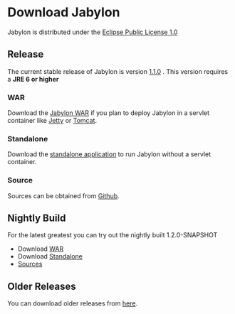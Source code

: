 Download Jabylon
================

Jabylon is distributed under the [Eclipse Public License 1.0](http://opensource.org/licenses/EPL-1.0)  



## Release

The current stable release of Jabylon is version [1.1.0](https://github.com/jutzig/jabylon/releases/latest) .
This version requires a **JRE 6 or higher**


### WAR 
 
Download the [Jabylon WAR](https://github.com/jutzig/jabylon/releases/download/v1.1.0/jabylon.war) if you plan to deploy Jabylon in a servlet container like [Jetty](http://www.eclipse.org/jetty/ ) or [Tomcat](http://tomcat.apache.org/).

### Standalone

Download the [standalone application](https://github.com/jutzig/jabylon/releases/download/v1.1.0/jabylon-standalone.zip) to run Jabylon without a servlet container.


### Source

Sources can be obtained from [Github](https://github.com/jutzig/jabylon/archive/v1.1.0.zip).


## Nightly Build

For the latest greatest you can try out the nightly built 1.2.0-SNAPSHOT

 * Download [WAR](https://buildhive.cloudbees.com/job/jutzig/job/jabylon/org.jabylon%24jabylon.war/lastSuccessfulBuild/artifact/org.jabylon/jabylon.war/1.2.0-SNAPSHOT/jabylon.war-1.2.0-SNAPSHOT.war)
 * Download [Standalone](https://buildhive.cloudbees.com/job/jutzig/job/jabylon/org.jabylon%24jabylon.product/lastSuccessfulBuild/artifact/org.jabylon/jabylon.product/1.2.0-SNAPSHOT/jabylon.product-1.2.0-SNAPSHOT.zip)
 * [Sources](https://github.com/jutzig/jabylon) 
 
 ## Older Releases
 
 You can download older releases from [here](https://github.com/jutzig/jabylon/releases).